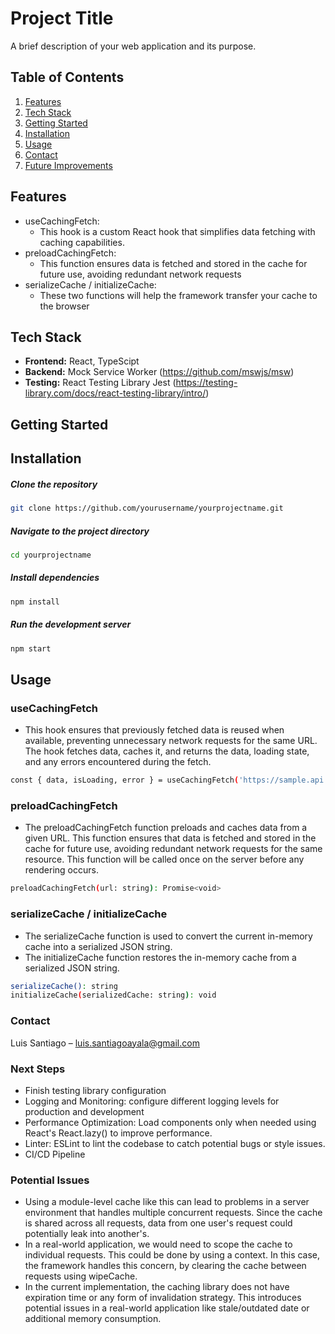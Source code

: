 # Project Title

A brief description of your web application and its purpose.

## Table of Contents

1. [Features](#features)
2. [Tech Stack](#tech-stack)
3. [Getting Started](#getting-started)
4. [Installation](#installation)
5. [Usage](#usage)
6. [Contact](#contact)
7. [Future Improvements](#contact)

## Features

- useCachingFetch:
  - This hook is a custom React hook that simplifies data fetching with caching capabilities.
- preloadCachingFetch:
  - This function ensures data is fetched and stored in the cache for future use, avoiding redundant network requests
- serializeCache / initializeCache:
  - These two functions will help the framework transfer your cache to the browser

## Tech Stack

- **Frontend:** React, TypeScipt
- **Backend:** Mock Service Worker (https://github.com/mswjs/msw)
- **Testing:** React Testing Library Jest (https://testing-library.com/docs/react-testing-library/intro/)

## Getting Started

## Installation

##### Clone the repository

```bash
git clone https://github.com/yourusername/yourprojectname.git
```

##### Navigate to the project directory

```bash
cd yourprojectname
```

##### Install dependencies

```bash
npm install
```

##### Run the development server

```bash
npm start
```

## Usage

### useCachingFetch

- This hook ensures that previously fetched data is reused when available, preventing unnecessary network requests for the same URL. The hook fetches data, caches it, and returns the data, loading state, and any errors encountered during the fetch.

```bash
const { data, isLoading, error } = useCachingFetch('https://sample.api.com/data');
```

### preloadCachingFetch

- The preloadCachingFetch function preloads and caches data from a given URL. This function ensures that data is fetched and stored in the cache for future use, avoiding redundant network requests for the same resource. This function will be called once on the server before any rendering occurs.

```bash
preloadCachingFetch(url: string): Promise<void>
```

### serializeCache / initializeCache

- The serializeCache function is used to convert the current in-memory cache into a serialized JSON string.
- The initializeCache function restores the in-memory cache from a serialized JSON string.

```bash
serializeCache(): string
initializeCache(serializedCache: string): void
```

### Contact

Luis Santiago – luis.santiagoayala@gmail.com

### Next Steps

- Finish testing library configuration
- Logging and Monitoring: configure different logging levels for production and development
- Performance Optimization: Load components only when needed using React's React.lazy() to improve performance.
- Linter: ESLint to lint the codebase to catch potential bugs or style issues.
- CI/CD Pipeline

### Potential Issues

- Using a module-level cache like this can lead to problems in a server environment that handles multiple concurrent requests. Since the cache is shared across all requests, data from one user's request could potentially leak into another's.
- In a real-world application, we would need to scope the cache to individual requests. This could be done by using a context. In this case, the framework handles this concern, by clearing the cache between requests using wipeCache.
- In the current implementation, the caching library does not have expiration time or any form of invalidation strategy. This introduces potential issues in a real-world application like stale/outdated date or additional memory consumption.
